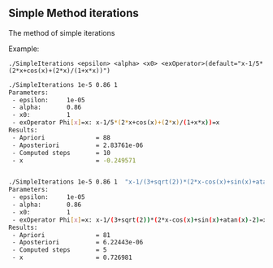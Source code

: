 ## Simple Method iterations

The method of simple iterations

Example:

`./SimpleIterations <epsilon> <alpha> <x0> <exOperator>(default="x-1/5*(2*x+cos(x)+(2*x)/(1+x*x))")`

```bash
./SimpleIterations 1e-5 0.86 1            
Parameters:
 - epsilon:     1e-05
 - alpha:       0.86
 - x0:          1
 - exOperator Phi[x]=x: x-1/5*(2*x+cos(x)+(2*x)/(1+x*x))=x
Results:
 - Apriori              = 88
 - Aposteriori          = 2.83761e-06
 - Computed steps       = 10
 - x                    = -0.249571
```

```bash 

./SimpleIterations 1e-5 0.86 1  "x-1/(3+sqrt(2))*(2*x-cos(x)+sin(x)+atan(x)-2)"
Parameters:
 - epsilon:     1e-05
 - alpha:       0.86
 - x0:          1
 - exOperator Phi[x]=x: x-1/(3+sqrt(2))*(2*x-cos(x)+sin(x)+atan(x)-2)=x
Results:
 - Apriori              = 81
 - Aposteriori          = 6.22443e-06
 - Computed steps       = 5
 - x                    = 0.726981
```
